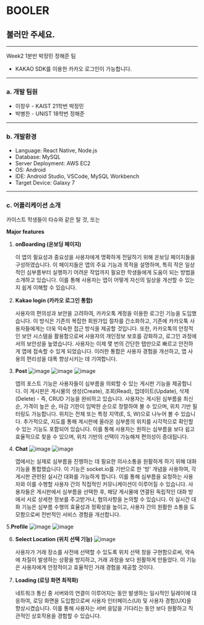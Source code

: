 # BOOLER

## 불러만 주세요.

---

Week2 1분반 박정민 정해준 팀

- KAKAO SDK를 이용한 카카오 로그인이 가능합니다.

---

### a. 개발 팀원

- 이창우 - KAIST 21학번 박정민
- 박병찬 - UNIST 18학번 정해준

---

### b. 개발환경

- Language: React Native, Node.js
- Database: MySQL
- Server Deployment: AWS EC2
- OS: Android
- IDE: Android Studio, VSCode, MySQL Workbench
- Target Device: Galaxy 7

---

### c. 어플리케이션 소개

카이스트 학생들이 타슈와 같은 탈 것, 또는 

**Major features**

1. **onBoarding (온보딩 페이지)**
    
    이 앱의 필요성과 중요성을 사용자에게 명확하게 전달하기 위해 온보딩 페이지들을 구성하였습니다. 이 페이지들은 앱의 주요 기능과 목적을 설명하며, 특히 작은 일상적인 심부름부터 실행하기 어려운 작업까지 필요한 학생들에게 도움이 되는 방법을 소개하고 있습니다. 이를 통해 사용자는 앱이 어떻게 자신의 일상을 개선할 수 있는지 쉽게 이해할 수 있습니다.
    
2. **Kakao login (카카오 로그인 통합)**
    
    사용자의 편의성과 보안을 고려하여, 카카오톡 계정을 이용한 로그인 기능을 도입했습니다. 이 방식은 기존의 복잡한 회원가입 절차를 간소화하고, 기존에 카카오톡 사용자들에게는 더욱 익숙한 접근 방식을 제공할 것입니다. 또한, 카카오톡의 안정적인 보안 시스템을 활용함으로써 사용자의 개인정보 보호를 강화하고, 로그인 과정에서의 보안성을 높였습니다. 사용자는 이제 몇 번의 간단한 탭만으로 빠르고 안전하게 앱에 접속할 수 있게 되었습니다. 이러한 통합은 사용자 경험을 개선하고, 앱 사용의 편리성을 대폭 향상시키는 데 기여합니다.
    
3. **Post**
    ![image](https://github.com/madcamp-2023/w2-b/assets/105881036/a54cc59b-ffd4-4e11-99ba-3a5c211c2cf0)
![image](https://github.com/madcamp-2023/w2-b/assets/105881036/ded39e0a-ef96-4f4b-bdfc-9e12b090aaa7)
![image](https://github.com/madcamp-2023/w2-b/assets/105881036/ef220339-5de3-43e1-ae0b-4c58d100001b)

    앱의 포스트 기능은 사용자들이 심부름을 의뢰할 수 있는 게시판 기능을 제공합니다. 이 게시판은 게시물의 생성(Create), 조회(Read), 업데이트(Update), 삭제(Delete) - 즉, CRUD 기능을 완비하고 있습니다. 사용자는 게시된 심부름을 최신순, 가격이 높은 순, 마감 기한이 임박한 순으로 정렬하여 볼 수 있으며, 위치 기반 필터링도 가능합니다. 위치는 전체 또는 특정 지역(E, S, W)으로 나누어 볼 수 있습니다. 추가적으로, 지도를 통해 게시판에 올라온 심부름의 위치를 시각적으로 확인할 수 있는 기능도 포함되어 있습니다. 이를 통해 사용자는 원하는 심부름을 보다 쉽고 효율적으로 찾을 수 있으며, 위치 기반의 선택이 가능해져 편의성이 증대됩니다.
    

4. **Chat**
    ![image](https://github.com/madcamp-2023/w2-b/assets/105881036/cf065037-cbe2-48c7-880b-e84c05fb60d9)
![image](https://github.com/madcamp-2023/w2-b/assets/105881036/6f288470-edf8-455b-94a2-4c24579011d4)

    앱에서는 실제로 심부름을 진행하는 데 필요한 의사소통을 원활하게 하기 위해 대화 기능을 통합했습니다. 이 기능은 socket.io를 기반으로 한 '방' 개념을 사용하여, 각 게시판 관련된 실시간 대화를 가능하게 합니다. 이를 통해 심부름을 요청하는 사용자와 이를 수행할 사용자 간의 직접적인 커뮤니케이션이 이루어질 수 있습니다. 사용자들은 게시판에서 심부름을 선택한 후, 해당 게시물에 연결된 독립적인 대화 방에서 서로 상세한 정보를 주고받거나, 협의사항을 논의할 수 있습니다. 이 실시간 대화 기능은 심부름 수행의 효율성과 정확성을 높이고, 사용자 간의 원활한 소통을 도모함으로써 전반적인 서비스 경험을 개선합니다.
  

5.**Profile**
![image](https://github.com/madcamp-2023/w2-b/assets/105881036/f5d8c900-d258-46dd-97be-ded532939470)
![image](https://github.com/madcamp-2023/w2-b/assets/105881036/97aea7c4-1c69-417e-b88c-0510e354de79)


6. **Select Location (위치 선택 기능)**
    ![image](https://github.com/madcamp-2023/w2-b/assets/105881036/19e09151-a244-407e-bbfa-7ce1e829497f)

    사용자가 거래 장소를 사전에 선택할 수 있도록 위치 선택 창을 구현함으로써, 약속에 차질이 발생하는 상황을 방지하고, 거래 과정을 보다 원활하게 만들었다. 이 기능은 사용자에게 안정적이고 효율적인 거래 경험을 제공할 것이다.
  
    
7. **Loading (로딩 화면 최적화)**
    
    네트워크 통신 중 서버와의 연결이 이루어지는 동안 발생하는 일시적인 딜레이에 대응하여, 로딩 화면을 도입함으로써 사용자 인터페이스(UI) 및 사용자 경험(UX)을 향상시켰습니다. 이를 통해 사용자는 서버 응답을 기다리는 동안 보다 원활하고 직관적인 상호작용을 경험할 수 있습니다.
